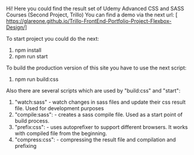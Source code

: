 Hi!
Here you could find the result set of Udemy Advanced CSS and SASS Courses (Second Project, Trillo)
You can find a demo via the next url:
[ https://glareone.github.io/Trillo-FrontEnd-Portfolio-Project-Flexbox-Design/]

To start project you could do the next:
1. npm install
2. npm run start

To build the production version of this site you have to use the next script:
1. npm run build:css

Also there are several scripts which are used by "build:css" and "start":
1. "watch:sass" - watch changes in sass files and update their css result file. Used for development purposes
2. "compile:sass": - creates a sass compile file. Used as a start point of build process.
3. "prefix:css": - uses autoprefixer to support different browsers. It works with compiled file from the beginning.
4. "compress:css": - compressing the result file and compilation and prefixing
